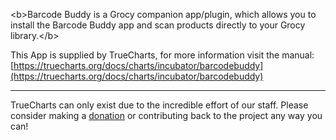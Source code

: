 &lt;b&gt;Barcode Buddy is a Grocy companion app/plugin, which allows you to install the Barcode Buddy app and scan products directly to your Grocy library.&lt;/b&gt;

This App is supplied by TrueCharts, for more information visit the manual: [https://truecharts.org/docs/charts/incubator/barcodebuddy](https://truecharts.org/docs/charts/incubator/barcodebuddy)

---

TrueCharts can only exist due to the incredible effort of our staff.
Please consider making a [donation](https://truecharts.org/docs/about/sponsor) or contributing back to the project any way you can!
